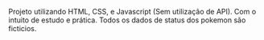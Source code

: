 Projeto utilizando HTML, CSS, e Javascript (Sem utilização de API). Com o intuito de estudo e prática.
Todos os dados de status dos pokemon são ficticios.
